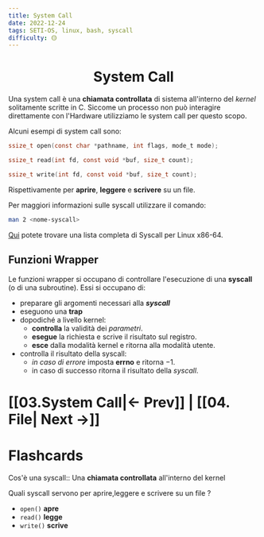 ```yaml
---
title: System Call
date: 2022-12-24
tags: SETI-OS, linux, bash, syscall
difficulty: 🟡
---
```



<h1  style="text-align: center;"> System Call</h1>

Una system call è una **chiamata controllata** di sistema all'interno del *kernel* solitamente scritte in C.
Siccome un processo non può interagire direttamente con l'Hardware utilizziamo le system call per questo scopo.

Alcuni esempi di system call sono:
```c
ssize_t open(const char *pathname, int flags, mode_t mode);

ssize_t read(int fd, const void *buf, size_t count);

ssize_t write(int fd, const void *buf, size_t count);
```
Rispettivamente per **aprire**, **leggere** e **scrivere** su un file.

Per maggiori informazioni sulle syscall utilizzare il comando:
```bash
man 2 <nome-syscall>
```

[Qui](https://syscalls.w3challs.com/?arch=x86_64) potete trovare una lista completa di Syscall per Linux x86-64.


## Funzioni Wrapper

Le funzioni wrapper si occupano di controllare l'esecuzione di una **syscall** (o di una subroutine).
Essi si occupano di:
- preparare gli argomenti necessari alla ***syscall***
- eseguono una **trap**
- dopodiché a livello kernel:
	- **controlla** la validità dei *parametri*.
	- **esegue** la richiesta e scrive il risultato sul registro.
	- **esce** dalla modalità kernel e ritorna alla modalità utente.
- controlla il risultato della syscall:
	- *in caso di errore* imposta **errno** e ritorna $-1$.
	- in caso di successo ritorna il risultato della *syscall*.


# [[03.System Call|← Prev]] | [[04. File| Next →]]


# Flashcards

Cos'è una syscall:: Una **chiamata controllata** all'interno del kernel
<!--SR:!2023-01-17,1,230-->

Quali syscall servono per aprire,leggere e scrivere su un file
?
- `open()` **apre**
- `read()` **legge**
- `write()` **scrive**
<!--SR:!2023-01-17,1,230-->



